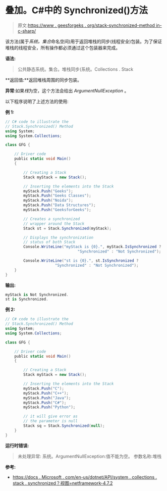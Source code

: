 # 叠加。C#中的 Synchronized()方法

> 原文:[https://www . geesforgeks . org/stack-synchronized-method in-c-sharp/](https://www.geeksforgeeks.org/stack-synchronized-method-in-c-sharp/)

该方法(属于*系统。集合*命名空间)用于返回堆栈的同步(线程安全)包装。为了保证堆栈的线程安全，所有操作都必须通过这个包装器来完成。

**语法:**

> 公共静态系统。集合。堆栈同步(系统。Collections . Stack

**返回值:**返回堆栈周围的同步包装。

**异常**:如果*栈*为空，这个方法会给出 *ArgumentNullException* 。

以下程序说明了上述方法的使用:

**例 1:**

```cs
// C# code to illustrate the
// Stack.Synchronized() Method
using System;
using System.Collections;

class GFG {

    // Driver code
    public static void Main()
    {

        // Creating a Stack
        Stack myStack = new Stack();

        // Inserting the elements into the Stack
        myStack.Push("Geeks");
        myStack.Push("Geeks Classes");
        myStack.Push("Noida");
        myStack.Push("Data Structures");
        myStack.Push("GeeksforGeeks");

        // Creates a synchronized
        // wrapper around the Stack
        Stack st = Stack.Synchronized(myStack);

        // Displays the synchronization
        // status of both Stack
        Console.WriteLine("myStack is {0}.", myStack.IsSynchronized ?
                                "Synchronized" : "Not Synchronized");

        Console.WriteLine("st is {0}.", st.IsSynchronized ? 
                      "Synchronized" : "Not Synchronized");
    }
}
```

**输出:**

```cs
myStack is Not Synchronized.
st is Synchronized.

```

**例 2:**

```cs
// C# code to illustrate the
// Stack.Synchronized() Method
using System;
using System.Collections;

class GFG {

    // Driver code
    public static void Main()
    {

        // Creating a Stack
        Stack myStack = new Stack();

        // Inserting the elements into the Stack
        myStack.Push("C");
        myStack.Push("C++");
        myStack.Push("Java");
        myStack.Push("C#");
        myStack.Push("Python");

        // it will give error as
        // the parameter is null
        Stack sq = Stack.Synchronized(null);
    }
}
```

**运行时错误:**

> 未处理异常:
> 系统。ArgumentNullException:值不能为空。
> 参数名称:堆栈

**参考:**

*   [https://docs . Microsoft . com/en-us/dotnet/API/system . collections . stack . synchronized？视图=netframework-4.7.2](https://docs.microsoft.com/en-us/dotnet/api/system.collections.stack.synchronized?view=netframework-4.7.2)